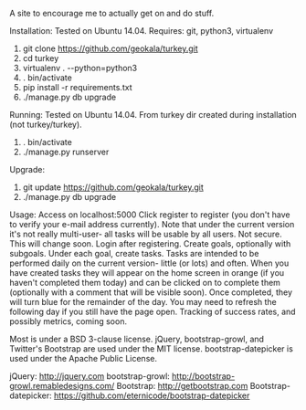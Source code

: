A site to encourage me to actually get on and do stuff.

Installation:
Tested on Ubuntu 14.04.
Requires: git, python3, virtualenv
1. git clone https://github.com/geokala/turkey.git
2. cd turkey
3. virtualenv . --python=python3
4. . bin/activate
5. pip install -r requirements.txt
6. ./manage.py db upgrade

Running:
Tested on Ubuntu 14.04.
From turkey dir created during installation (not turkey/turkey).
1. . bin/activate
2. ./manage.py runserver

Upgrade:
1. git update https://github.com/geokala/turkey.git
2. ./manage.py db upgrade

Usage:
Access on localhost:5000
Click register to register (you don't have to verify your e-mail address currently). Note that under the current version it's not really multi-user- all tasks will be usable by all users. Not secure. This will change soon.
Login after registering.
Create goals, optionally with subgoals.
Under each goal, create tasks.
Tasks are intended to be performed daily on the current version- little (or lots) and often.
When you have created tasks they will appear on the home screen in orange (if you haven't completed them today) and can be clicked on to complete them (optionally with a comment that will be visible soon). Once completed, they will turn blue for the remainder of the day. You may need to refresh the following day if you still have the page open.
Tracking of success rates, and possibly metrics, coming soon.

Most is under a BSD 3-clause license.
jQuery, bootstrap-growl, and Twitter's Bootstrap are used under the MIT license.
bootstrap-datepicker is used under the Apache Public License.

jQuery: http://jquery.com
bootstrap-growl: http://bootstrap-growl.remabledesigns.com/
Bootstrap: http://getbootstrap.com
Bootstrap-datepicker: https://github.com/eternicode/bootstrap-datepicker
